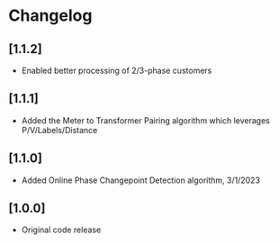 # Changelog

## [1.1.2] 
- Enabled better processing of 2/3-phase customers

## [1.1.1] 
- Added the Meter to Transformer Pairing algorithm which leverages P/V/Labels/Distance

## [1.1.0]
- Added Online Phase Changepoint Detection algorithm, 3/1/2023

## [1.0.0]
- Original code release
